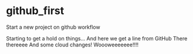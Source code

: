 # github_first
Start a new project on github workflow

Starting to get a hold on things...
And here we get a line from GitHub
There thereeee
And some cloud changes!
Woooweeeeeee!!!!
